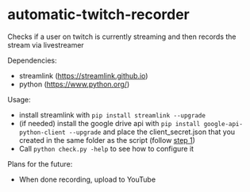 automatic-twitch-recorder
=========================

Checks if a user on twitch is currently streaming and then records the stream via livestreamer

Dependencies:
- streamlink (https://streamlink.github.io)
- python (https://www.python.org/)

Usage:
- install streamlink with `pip install streamlink --upgrade`
- (if needed) install the google drive api with `pip install google-api-python-client --upgrade` and place the client_secret.json that you created in the same folder as the script (follow [step 1](https://developers.google.com/drive/v3/web/quickstart/python))
- Call `python check.py -help` to see how to configure it


Plans for the future:
- When done recording, upload to YouTube
